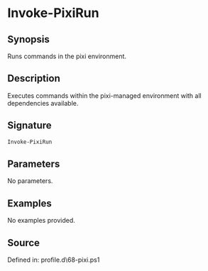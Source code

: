 # Invoke-PixiRun

## Synopsis

Runs commands in the pixi environment.

## Description

Executes commands within the pixi-managed environment with all dependencies available.

## Signature

```powershell
Invoke-PixiRun
```

## Parameters

No parameters.

## Examples

No examples provided.

## Source

Defined in: profile.d\68-pixi.ps1
